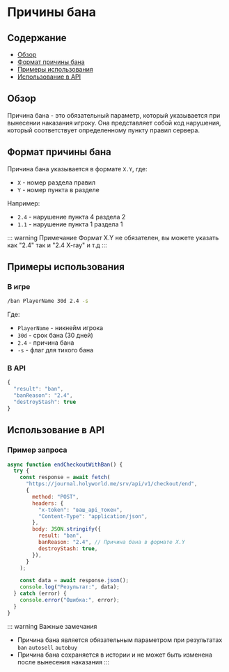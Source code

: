 # Причины бана

## Содержание

- [Обзор](#обзор)
- [Формат причины бана](#формат-причины-бана)
- [Примеры использования](#примеры-использования)
- [Использование в API](#использование-в-api)

## Обзор

Причина бана - это обязательный параметр, который указывается при вынесении наказания игроку. Она представляет собой код нарушения, который соответствует определенному пункту правил сервера.

## Формат причины бана

Причина бана указывается в формате `X.Y`, где:

- `X` - номер раздела правил
- `Y` - номер пункта в разделе

Например:

- `2.4` - нарушение пункта 4 раздела 2
- `1.1` - нарушение пункта 1 раздела 1

::: warning Примечание
Формат X.Y не обязателен, вы можете указать как "2.4" так и "2.4 X-ray" и т.д
:::

## Примеры использования

### В игре

```bash
/ban PlayerName 30d 2.4 -s
```

Где:

- `PlayerName` - никнейм игрока
- `30d` - срок бана (30 дней)
- `2.4` - причина бана
- `-s` - флаг для тихого бана

### В API

```javascript
{
  "result": "ban",
  "banReason": "2.4",
  "destroyStash": true
}
```

## Использование в API

### Пример запроса

```javascript
async function endCheckoutWithBan() {
  try {
    const response = await fetch(
      "https://journal.holyworld.me/srv/api/v1/checkout/end",
      {
        method: "POST",
        headers: {
          "x-token": "ваш_api_токен",
          "Content-Type": "application/json",
        },
        body: JSON.stringify({
          result: "ban",
          banReason: "2.4", // Причина бана в формате X.Y
          destroyStash: true,
        }),
      }
    );

    const data = await response.json();
    console.log("Результат:", data);
  } catch (error) {
    console.error("Ошибка:", error);
  }
}
```

::: warning Важные замечания

- Причина бана является обязательным параметром при результатах `ban` `autosell` `autobuy`
- Причина бана сохраняется в истории и не может быть изменена после вынесения наказания
  :::
